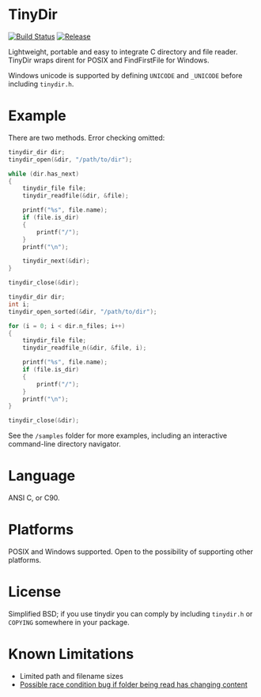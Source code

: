 TinyDir
=======
[![Build Status](https://travis-ci.com/cxong/tinydir.svg?branch=master)](https://travis-ci.com/github/cxong/tinydir)
[![Release](http://img.shields.io/github/release/cxong/tinydir.svg)](https://github.com/cxong/tinydir/releases/latest)

Lightweight, portable and easy to integrate C directory and file reader. TinyDir wraps dirent for POSIX and FindFirstFile for Windows.

Windows unicode is supported by defining `UNICODE` and `_UNICODE` before including `tinydir.h`.

Example
=======

There are two methods. Error checking omitted:

```C
tinydir_dir dir;
tinydir_open(&dir, "/path/to/dir");

while (dir.has_next)
{
	tinydir_file file;
	tinydir_readfile(&dir, &file);

	printf("%s", file.name);
	if (file.is_dir)
	{
		printf("/");
	}
	printf("\n");

	tinydir_next(&dir);
}

tinydir_close(&dir);
```

```C
tinydir_dir dir;
int i;
tinydir_open_sorted(&dir, "/path/to/dir");

for (i = 0; i < dir.n_files; i++)
{
	tinydir_file file;
	tinydir_readfile_n(&dir, &file, i);

	printf("%s", file.name);
	if (file.is_dir)
	{
		printf("/");
	}
	printf("\n");
}

tinydir_close(&dir);
```

See the `/samples` folder for more examples, including an interactive command-line directory navigator.

Language
========

ANSI C, or C90.

Platforms
=========

POSIX and Windows supported. Open to the possibility of supporting other platforms.

License
=======

Simplified BSD; if you use tinydir you can comply by including `tinydir.h` or `COPYING` somewhere in your package.

Known Limitations
=================

- Limited path and filename sizes
- [Possible race condition bug if folder being read has changing content](https://github.com/cxong/tinydir/issues/13)
